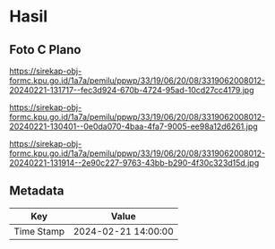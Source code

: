 # Hasil

## Foto C Plano

https://sirekap-obj-formc.kpu.go.id/1a7a/pemilu/ppwp/33/19/06/20/08/3319062008012-20240221-131717--fec3d924-670b-4724-95ad-10cd27cc4179.jpg

https://sirekap-obj-formc.kpu.go.id/1a7a/pemilu/ppwp/33/19/06/20/08/3319062008012-20240221-130401--0e0da070-4baa-4fa7-9005-ee98a12d6261.jpg

https://sirekap-obj-formc.kpu.go.id/1a7a/pemilu/ppwp/33/19/06/20/08/3319062008012-20240221-131914--2e90c227-9763-43bb-b290-4f30c323d15d.jpg


## Metadata

| Key        | Value               |
| ---------- | ------------------- |
| Time Stamp | 2024-02-21 14:00:00 |



